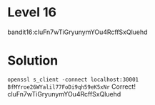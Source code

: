 # Level 16

bandit16:cluFn7wTiGryunymYOu4RcffSxQluehd

# Solution

`openssl s_client -connect localhost:30001`
`BfMYroe26WYalil77FoDi9qh59eK5xNr`
Correct!
cluFn7wTiGryunymYOu4RcffSxQluehd